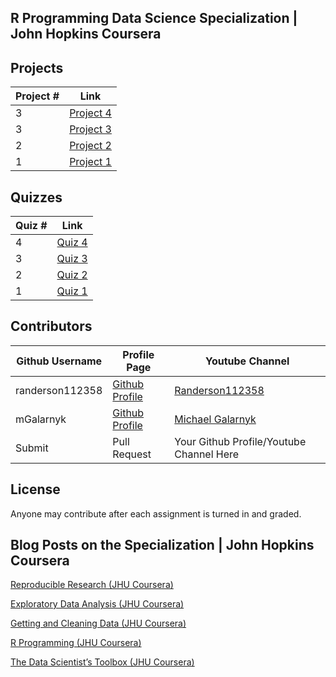 ## R Programming Data Science Specialization | John Hopkins Coursera

## Projects 
Project # | Link 
--- | --- 
3 |  [Project 4](https://github.com/#)
3 |  [Project 3](https://github.com/mGalarnyk/datasciencecoursera/blob/master/2_R_Programming/projects/project3.md)
2 |  [Project 2](https://github.com/mGalarnyk/datasciencecoursera/blob/master/2_R_Programming/projects/project2.md)
1 |  [Project 1](https://github.com/mGalarnyk/datasciencecoursera/blob/master/2_R_Programming/projects/project1.md)

## Quizzes
Quiz # | Link 
--- | --- 
4 | [Quiz 4](https://github.com/mGalarnyk/datasciencecoursera/blob/master/2_R_Programming/quizzes/quiz4.md)
3 | [Quiz 3](https://github.com/mGalarnyk/datasciencecoursera/blob/master/2_R_Programming/quizzes/quiz3.md)
2 | [Quiz 2](https://github.com/mGalarnyk/datasciencecoursera/blob/master/2_R_Programming/quizzes/quiz2.md)
1 | [Quiz 1](https://github.com/mGalarnyk/datasciencecoursera/blob/master/2_R_Programming/quizzes/quiz1.md)

## Contributors
Github Username | Profile Page | Youtube Channel
--- | --- | ---
randerson112358 | [Github Profile](https://github.com/randerson112358) | [Randerson112358](https://www.youtube.com/channel/UCaV_0qp2NZd319K4_K8Z5SQ)
mGalarnyk | [Github Profile](https://github.com/mGalarnyk) | [Michael Galarnyk](https://www.youtube.com/c/MichaelGalarnyk)
Submit |  Pull Request | Your Github Profile/Youtube Channel Here

## License
Anyone may contribute after each assignment is turned in and graded. 

## Blog Posts on the Specialization | John Hopkins Coursera

[Reproducible Research (JHU Coursera)](https://medium.com/@GalarnykMichael/reproducible-research-jhu-coursera-course-5-ad0188bfc53b "Review + data.table")

[Exploratory Data Analysis (JHU Coursera)](https://medium.com/@GalarnykMichael/exploratory-data-analysis-jhu-coursera-course-4-4a908e0d30d8#.xa8rl6ryj "Review + data.table")

[Getting and Cleaning Data (JHU Coursera)](https://medium.com/@GalarnykMichael/getting-and-cleaning-data-jhu-coursera-course-3-c3635747858b#.y93kqfa0u "Review + data.table")

[R Programming (JHU Coursera)](https://medium.com/@GalarnykMichael/in-progress-review-course-2-r-programming-jhu-coursera-ad27086d8438#.bzzr29fvo "Review + data.table")

[The Data Scientist’s Toolbox (JHU Coursera)](https://medium.com/@GalarnykMichael/review-course-1-the-data-scientists-toolbox-jhu-coursera-4d7459458821#.5jpg133ln "Review + Going over Parts of Quiz")
